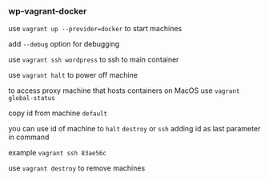 ### wp-vagrant-docker

use ```vagrant up --provider=docker``` to start machines

add ```--debug``` option for debugging

use ```vagrant ssh wordpress``` to ssh to main container

use ```vagrant halt``` to power off machine

to access proxy machine that hosts containers on MacOS use ```vagrant global-status```

copy id from machine ```default```

you can use id of machine to ```halt``` ```destroy``` or ```ssh``` adding id as last parameter in command

example ```vagrant ssh 83ae56c```

use ```vagrant destroy``` to remove machines